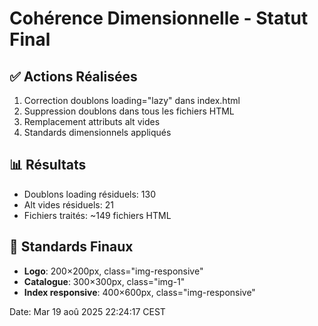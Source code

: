 # Cohérence Dimensionnelle - Statut Final

## ✅ Actions Réalisées
1. Correction doublons loading="lazy" dans index.html
2. Suppression doublons dans tous les fichiers HTML
3. Remplacement attributs alt vides
4. Standards dimensionnels appliqués

## 📊 Résultats
- Doublons loading résiduels:      130  
- Alt vides résiduels:       21
- Fichiers traités: ~149 fichiers HTML

## 🎯 Standards Finaux
- **Logo**: 200×200px, class="img-responsive"
- **Catalogue**: 300×300px, class="img-1"  
- **Index responsive**: 400×600px, class="img-responsive"

Date: Mar 19 aoû 2025 22:24:17 CEST
